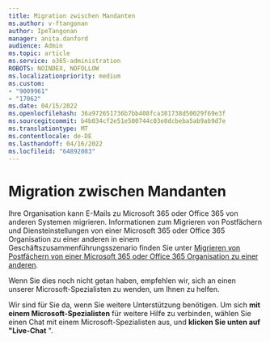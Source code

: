 ```yaml
---
title: Migration zwischen Mandanten
ms.author: v-ftangonan
author: IpeTangonan
manager: anita.danford
audience: Admin
ms.topic: article
ms.service: o365-administration
ROBOTS: NOINDEX, NOFOLLOW
ms.localizationpriority: medium
ms.custom:
- "9009961"
- "17062"
ms.date: 04/15/2022
ms.openlocfilehash: 36a972651736b7bb408fca381738d50029f69e3f
ms.sourcegitcommit: b4b034cf2e51e500744c03e8dcbeba5ab9ab9d7e
ms.translationtype: MT
ms.contentlocale: de-DE
ms.lasthandoff: 04/16/2022
ms.locfileid: "64892083"
---
```

# <a name="tenant-to-tenant-migration"></a>Migration zwischen Mandanten

Ihre Organisation kann E-Mails zu Microsoft 365 oder Office 365 von anderen Systemen migrieren. Informationen zum Migrieren von Postfächern und Diensteinstellungen von einer Microsoft 365 oder Office 365 Organisation zu einer anderen in einem Geschäftszusammenführungsszenario finden Sie unter [Migrieren von Postfächern von einer Microsoft 365 oder Office 365 Organisation zu einer anderen](https://docs.microsoft.com/exchange/mailbox-migration/migrate-mailboxes-across-tenants).

Wenn Sie dies noch nicht getan haben, empfehlen wir, sich an einen unserer Microsoft-Spezialisten zu wenden, um Ihnen zu helfen.

Wir sind für Sie da, wenn Sie weitere Unterstützung benötigen. Um sich **mit einem Microsoft-Spezialisten** für weitere Hilfe zu verbinden, wählen Sie einen Chat mit einem Microsoft-Spezialisten aus, und **klicken Sie unten auf "Live-Chat** ".
